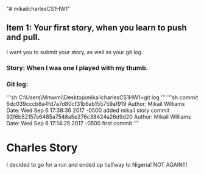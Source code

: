 "# mikailcharlesCS1HW1" 

## Item 1: Your first story, when you learn to push and pull. 
I want you to submit your story, as well as your git log.

### Story: When I was one I played with my thumb.

### Git log:
'''sh
C:\Users\Mmwmi\Desktop\mikailcharlesCS1HW1>git log
'''
'''sh
commit 6dc039cccb8a4fd7a7d80cf31b6ab155759a1919
Author: Mikail Williams <Mikail Williams>
Date:   Wed Sep 6 17:38:36 2017 -0500
    added mikail story
commit 92f6b52157e6485a7548a5e276c38424a26d9d20
Author: Mikail Williams <Mikail Williams>
Date:   Wed Sep 6 17:14:25 2017 -0500
    first commit
'''

# Charles Story

I decided to go for a run and ended up halfway to Nigeria! NOT AGAIN!!!
